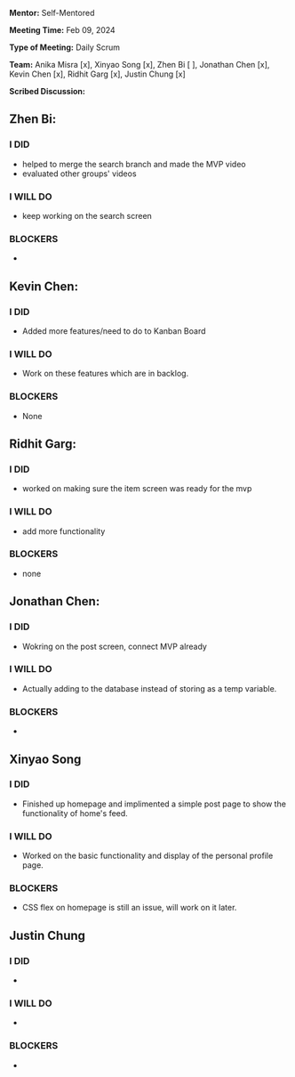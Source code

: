 **Mentor:** Self-Mentored

**Meeting Time:** Feb 09, 2024

**Type of Meeting:** Daily Scrum

**Team:** Anika Misra [x], Xinyao Song [x], Zhen Bi [ ], Jonathan Chen [x], Kevin Chen [x], Ridhit Garg [x], Justin Chung [x]

**Scribed Discussion:**

## **Zhen Bi:**  
### **I DID**  
- helped to merge the search branch and made the MVP video
- evaluated other groups' videos

### **I WILL DO**  
- keep working on the search screen

### **BLOCKERS**  
- 

## **Kevin Chen:**  
### **I DID**  
- Added more features/need to do to Kanban Board

### **I WILL DO**  
- Work on these features which are in backlog.

### **BLOCKERS**  
- None

## **Ridhit Garg:**  
### **I DID**  
- worked on making sure the item screen was ready for the mvp

### **I WILL DO**  
- add more functionality

### **BLOCKERS**  
- none

## **Jonathan Chen:**  
### **I DID**  
- Wokring on the post screen, connect MVP already

### **I WILL DO**  
- Actually adding to the database instead of storing as a temp variable.

### **BLOCKERS**  
- 

## **Xinyao Song**  
### **I DID**  
- Finished up homepage and implimented a simple post page to show the functionality of home's feed. 

### **I WILL DO**  
- Worked on the basic functionality and display of the personal profile page. 

### **BLOCKERS**  
- CSS flex on homepage is still an issue, will work on it later. 

## **Justin Chung**  
### **I DID**  
- 

### **I WILL DO**  
- 

### **BLOCKERS**  
-
